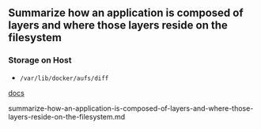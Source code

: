 ## Summarize how an application is composed of layers and where those layers reside on the filesystem

### Storage on Host
* `/var/lib/docker/aufs/diff`

[docs](https://medium.com/@jessgreb01/digging-into-docker-layers-c22f948ed612)

summarize-how-an-application-is-composed-of-layers-and-where-those-layers-reside-on-the-filesystem.md
